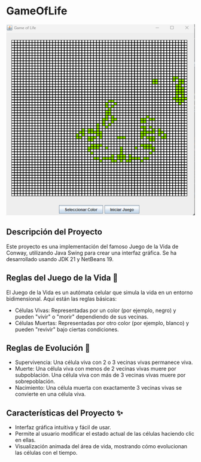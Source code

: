 # GameOfLife

![alt text](image.png)

## Descripción del Proyecto
Este proyecto es una implementación del famoso Juego de la Vida de Conway, utilizando Java Swing para crear una interfaz gráfica. Se ha desarrollado usando JDK 21 y NetBeans 19.

## Reglas del Juego de la Vida 🌱
El Juego de la Vida es un autómata celular que simula la vida en un entorno bidimensional. Aquí están las reglas básicas:
- Células Vivas: Representadas por un color (por ejemplo, negro) y pueden "vivir" o "morir" dependiendo de sus vecinas.
- Células Muertas: Representadas por otro color (por ejemplo, blanco) y pueden "revivir" bajo ciertas condiciones.

## Reglas de Evolución 🔄
- Supervivencia: Una célula viva con 2 o 3 vecinas vivas permanece viva.
- Muerte: Una célula viva con menos de 2 vecinas vivas muere por subpoblación. Una célula viva con más de 3 vecinas vivas muere por sobrepoblación.
- Nacimiento: Una célula muerta con exactamente 3 vecinas vivas se convierte en una célula viva.

## Características del Proyecto ✨
- Interfaz gráfica intuitiva y fácil de usar.
- Permite al usuario modificar el estado actual de las células haciendo clic en ellas.
- Visualización animada del área de vida, mostrando cómo evolucionan las células con el tiempo.